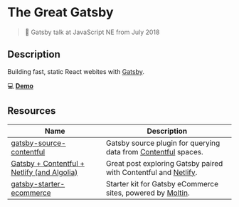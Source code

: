 # The Great Gatsby

> 📣 Gatsby talk at JavaScript NE from July 2018

## Description

Building fast, static React webites with [Gatsby](https://www.gatsbyjs.org).

💻 [**Demo**](https://jsne-talk-gatsby.netlify.com)

## Resources

| Name                                                                                                                         | Description                                                                                                                          |
| ---------------------------------------------------------------------------------------------------------------------------- | ------------------------------------------------------------------------------------------------------------------------------------ |
| [gatsby-source-contentful](https://www.gatsbyjs.org/packages/gatsby-source-contentful)                                       | Gatsby source plugin for querying data from [Contentful](https://www.contentful.com) spaces.                                         |
| [Gatsby + Contentful + Netlify (and Algolia)](https://www.gatsbyjs.org/blog/2017-12-06-gatsby-plus-contentful-plus-netlify) | Great post exploring Gatsby paired with Contentful and [Netlify](https://netlify.com).                                               |
| [gatsby-starter-ecommerce](https://github.com/parmsang/gatsby-starter-ecommerce) | Starter kit for Gatsby eCommerce sites, powered by [Moltin](https://moltin.com).
